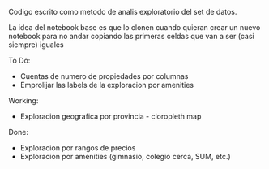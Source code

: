  Codigo escrito como metodo de analis exploratorio del set de datos. 
 
 La idea del notebook base es que lo clonen cuando quieran crear un nuevo notebook para no andar copiando las primeras celdas que van a ser (casi siempre) iguales 
 
 To Do:
   * Cuentas de numero de propiedades por columnas
   * Emprolijar las labels de la exploracion por amenities
 
 Working:
   * Exploracion geografica por provincia - cloropleth map

Done:
  * Exploracion por rangos de precios
  * Exploracion por amenities (gimnasio, colegio cerca, SUM, etc.)
